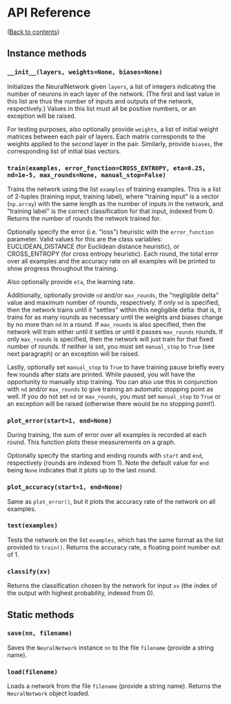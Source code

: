 # API Reference
([Back to contents](README.md))

## Instance methods

### `__init__(layers, weights=None, biases=None)`
Initializes the NeuralNetwork given `layers`, a list of integers indicating the number of neurons in each layer of the network. (The first and last value in this list are thus the number of inputs and outputs of the network, respectively.) Values in this list must all be positive numbers, or an exception will be raised.

For testing purposes, also optionally provide `weights`, a list of initial weight matrices between each pair of layers. Each matrix corresponds to the weights applied to the *second* layer in the pair. Similarly, provide `biases`, the corresponding list of initial bias vectors.

### `train(examples, error_function=CROSS_ENTROPY, eta=0.25, nd=1e-5, max_rounds=None, manual_stop=False)`
Trains the network using the list `examples` of training examples. This is a list of 2-tuples (training input, training label), where "training input" is a vector (`np.array`) with the same length as the number of inputs in the network, and "training label" is the correct classification for that input, indexed from 0. Returns the number of rounds the network trained for.

Optionally specify the error (i.e. "loss") heuristic with the `error_function` parameter. Valid values for this are the class variables: EUCLIDEAN_DISTANCE (for Euclidean distance heuristic), or CROSS_ENTROPY (for cross entropy heuristic). Each round, the total error over all examples and the accuracy rate on all examples will be printed to show progress throughout the training.

Also optionally provide `eta`, the learning rate.

Additionally, optionally provide `nd` and/or `max_rounds`, the "negligible delta" value and maximum number of rounds, respectively. If only `nd` is specified, then the network trains until it "settles" within this negligible delta: that is, it trains for as many rounds as necessary until the weights and biases change by no more than `nd` in a round. If `max_rounds` is also specified, then the network will train either until it settles or until it passes `max_rounds` rounds. If only `max_rounds` is specified, then the network will just train for that fixed number of rounds. If neither is set, you must set `manual_stop` to `True` (see next paragraph) or an exception will be raised.

Lastly, optionally set `manual_stop` to `True` to have training pause briefly every few rounds after stats are printed. While paused, you will have the opportunity to manually stop training. You can also use this in conjunction with `nd` and/or `max_rounds` to give training an automatic stopping point as well. If you do not set `nd` or `max_rounds`, you must set `manual_stop` to `True` or an exception will be raised (otherwise there would be no stopping point!).

### `plot_error(start=1, end=None)`
During training, the sum of error over all examples is recorded at each round. This function plots these measurements on a graph.

Optionally specify the starting and ending rounds with `start` and `end`, respectively (rounds are indexed from 1). Note the default value for `end` being `None` indicates that it plots up to the last round.

### `plot_accuracy(start=1, end=None)`
Same as `plot_error()`, but it plots the accuracy rate of the network on all examples.

### `test(examples)`
Tests the network on the list `examples`, which has the same format as the list provided to `train()`. Returns the accuracy rate, a floating point number out of 1.

### `classify(xv)`
Returns the classification chosen by the network for input `xv` (the index of the output with highest probability, indexed from 0).


## Static methods

### `save(nn, filename)`
Saves the `NeuralNetwork` instance `nn` to the file `filename` (provide a string name).

### `load(filename)`
Loads a network from the file `filename` (provide a string name). Returns the `NeuralNetwork` object loaded.
